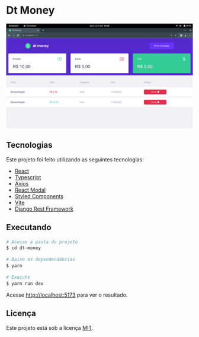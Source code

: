 # Dt Money

![screenshot](.github/images/screenshot.png)

## Tecnologias

Este projeto foi feito utilizando as seguintes tecnologias:

- [React](https://reactjs.org/)
- [Typescript](https://www.typescriptlang.org/)
- [Axios](https://github.com/axios/axios)
- [React Modal](https://github.com/reactjs/react-modal)
- [Styled Components](https://github.com/styled-components/styled-components)
- [Vite](https://vitejs.dev/)
- [Django Rest Framework](https://www.django-rest-framework.org/)

## Executando

```bash
# Acesse a pasta do projeto
$ cd dt-money
```

```bash
# Baixe as dependendências
$ yarn
```

```bash
# Execute
$ yarn run dev
```

Acesse <http://localhost:5173> para ver o resultado.

## Licença

Este projeto está sob a licença [MIT](LICENSE.md).
